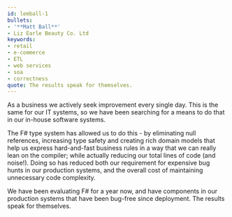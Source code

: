 ```yaml
---
id: lemball-1
bullets:
- '**Matt Ball**'
- Liz Earle Beauty Co. Ltd
keywords:
- retail
- e-commerce
- ETL
- web services
- soa
- correctness
quote: The results speak for themselves.
---
```

As a business we actively seek improvement every single day. This is the same for our IT systems, 
so we have been searching for a means to do that in our in-house software systems.

The F# type system has allowed us to do this - by eliminating null references, increasing type 
safety and creating rich domain models that help us express hard-and-fast business rules in a 
way that we can really lean on the compiler; while actually reducing our total lines of code 
(and noise!). Doing so has reduced both our requirement for expensive bug hunts in our 
production systems, and the overall cost of maintaining unnecessary code complexity.

We have been evaluating F# for a year now, and have components in our production systems that 
have been bug-free since deployment. The results speak for themselves.

    